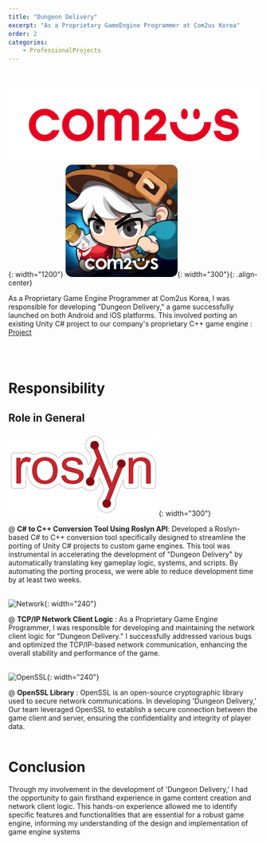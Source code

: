 ```yaml
---
title: "Dungeon Delivery"
excerpt: "As a Proprietary GameEngine Programmer at Com2us Korea"
order: 2
categories: 
    - ProfessionalProjects
---
```


<br><br>
![Com2us](../../Images/Com2us/Com2usIntro.png){: width="1200"}
![Logo](../../Images/Com2us/DD.jpg){: width="300"}{: .align-center}

As a Proprietary Game Engine Programmer at Com2us Korea, I was responsible for developing "Dungeon Delivery," a game successfully launched on both Android and iOS platforms. 
This involved porting an existing Unity C# project to our company's proprietary C++ game engine : [Project](https://www.youtube.com/watch?v=nZVnSdxScOw&list=PLkaVDtEaS2nYfen53nEdOUmKztDxLHWF3)

<br><br>

# Responsibility

## Role in General

![Roslyn](../../Images/Com2us/rosyln.png){: width="300"}

@ **C# to C++ Conversion Tool Using Roslyn API**: Developed a Roslyn-based C# to C++ conversion tool specifically designed to streamline the porting of Unity C# projects to custom game engines. 
This tool was instrumental in accelerating the development of "Dungeon Delivery" by automatically translating key gameplay logic, systems, and scripts. 
By automating the porting process, we were able to reduce development time by at least two weeks.
<br><br>

![Network](/mrawesome.github.io/Images/home/ComputerNetworkLogo.jpg "Network"){: width="240"}

@ **TCP/IP Network Client Logic** : As a Proprietary Game Engine Programmer, I was responsible for developing and maintaining the network client logic for "Dungeon Delivery." 
I successfully addressed various bugs and optimized the TCP/IP-based network communication, enhancing the overall stability and performance of the game.
<br><br>

![OpenSSL](/mrawesome.github.io/Images/home/openSSL.png "OpenSSL"){: width="240"}

@ **OpenSSL Library** : OpenSSL is an open-source cryptographic library used to secure network communications. 
In developing 'Dungeon Delivery,' Our team leveraged OpenSSL to establish a secure connection between the game client and server, ensuring the confidentiality and integrity of player data.
<br><br>

# Conclusion

Through my involvement in the development of 'Dungeon Delivery,' 
I had the opportunity to gain firsthand experience in game content creation and network client logic. 
This hands-on experience allowed me to identify specific features and functionalities that are essential for a robust game engine, 
informing my understanding of the design and implementation of game engine systems

